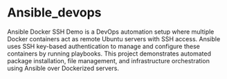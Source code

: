 # Ansible_devops
Ansible Docker SSH Demo is a DevOps automation setup where multiple Docker containers act as remote Ubuntu servers with SSH access. Ansible uses SSH key-based authentication to manage and configure these containers by running playbooks. This project demonstrates automated package installation, file management, and infrastructure orchestration using Ansible over Dockerized servers.
